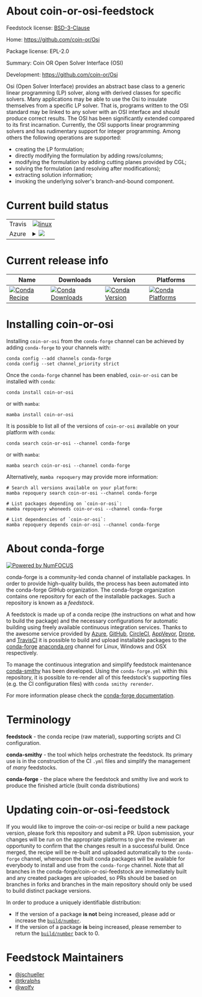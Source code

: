 About coin-or-osi-feedstock
===========================

Feedstock license: [BSD-3-Clause](https://github.com/conda-forge/coin-or-osi-feedstock/blob/main/LICENSE.txt)

Home: https://github.com/coin-or/Osi

Package license: EPL-2.0

Summary: Coin OR Open Solver Interface (OSI)

Development: https://github.com/coin-or/Osi

Osi (Open Solver Interface) provides an abstract base class to a generic
linear programming (LP) solver, along with derived classes for specific
solvers. Many applications may be able to use the Osi to insulate themselves
from a specific LP solver. That is, programs written to the OSI standard may
be linked to any solver with an OSI interface and should produce correct
results. The OSI has been significantly extended compared to its first
incarnation. Currently, the OSI supports linear programming solvers and has
rudimentary support for integer programming. Among others the following
operations are supported:

  - creating the LP formulation;
  - directly modifying the formulation by adding rows/columns;
  - modifying the formulation by adding cutting planes provided by CGL;
  - solving the formulation (and resolving after modifications);
  - extracting solution information;
  - invoking the underlying solver's branch-and-bound component.


Current build status
====================


<table><tr>
    <td>Travis</td>
    <td>
      <a href="https://app.travis-ci.com/conda-forge/coin-or-osi-feedstock">
        <img alt="linux" src="https://img.shields.io/travis/com/conda-forge/coin-or-osi-feedstock/main.svg?label=Linux">
      </a>
    </td>
  </tr>
    
  <tr>
    <td>Azure</td>
    <td>
      <details>
        <summary>
          <a href="https://dev.azure.com/conda-forge/feedstock-builds/_build/latest?definitionId=10717&branchName=main">
            <img src="https://dev.azure.com/conda-forge/feedstock-builds/_apis/build/status/coin-or-osi-feedstock?branchName=main">
          </a>
        </summary>
        <table>
          <thead><tr><th>Variant</th><th>Status</th></tr></thead>
          <tbody><tr>
              <td>linux_64</td>
              <td>
                <a href="https://dev.azure.com/conda-forge/feedstock-builds/_build/latest?definitionId=10717&branchName=main">
                  <img src="https://dev.azure.com/conda-forge/feedstock-builds/_apis/build/status/coin-or-osi-feedstock?branchName=main&jobName=linux&configuration=linux%20linux_64_" alt="variant">
                </a>
              </td>
            </tr><tr>
              <td>linux_aarch64</td>
              <td>
                <a href="https://dev.azure.com/conda-forge/feedstock-builds/_build/latest?definitionId=10717&branchName=main">
                  <img src="https://dev.azure.com/conda-forge/feedstock-builds/_apis/build/status/coin-or-osi-feedstock?branchName=main&jobName=linux&configuration=linux%20linux_aarch64_" alt="variant">
                </a>
              </td>
            </tr><tr>
              <td>linux_ppc64le</td>
              <td>
                <a href="https://dev.azure.com/conda-forge/feedstock-builds/_build/latest?definitionId=10717&branchName=main">
                  <img src="https://dev.azure.com/conda-forge/feedstock-builds/_apis/build/status/coin-or-osi-feedstock?branchName=main&jobName=linux&configuration=linux%20linux_ppc64le_" alt="variant">
                </a>
              </td>
            </tr><tr>
              <td>osx_64</td>
              <td>
                <a href="https://dev.azure.com/conda-forge/feedstock-builds/_build/latest?definitionId=10717&branchName=main">
                  <img src="https://dev.azure.com/conda-forge/feedstock-builds/_apis/build/status/coin-or-osi-feedstock?branchName=main&jobName=osx&configuration=osx%20osx_64_" alt="variant">
                </a>
              </td>
            </tr><tr>
              <td>osx_arm64</td>
              <td>
                <a href="https://dev.azure.com/conda-forge/feedstock-builds/_build/latest?definitionId=10717&branchName=main">
                  <img src="https://dev.azure.com/conda-forge/feedstock-builds/_apis/build/status/coin-or-osi-feedstock?branchName=main&jobName=osx&configuration=osx%20osx_arm64_" alt="variant">
                </a>
              </td>
            </tr><tr>
              <td>win_64</td>
              <td>
                <a href="https://dev.azure.com/conda-forge/feedstock-builds/_build/latest?definitionId=10717&branchName=main">
                  <img src="https://dev.azure.com/conda-forge/feedstock-builds/_apis/build/status/coin-or-osi-feedstock?branchName=main&jobName=win&configuration=win%20win_64_" alt="variant">
                </a>
              </td>
            </tr>
          </tbody>
        </table>
      </details>
    </td>
  </tr>
</table>

Current release info
====================

| Name | Downloads | Version | Platforms |
| --- | --- | --- | --- |
| [![Conda Recipe](https://img.shields.io/badge/recipe-coin--or--osi-green.svg)](https://anaconda.org/conda-forge/coin-or-osi) | [![Conda Downloads](https://img.shields.io/conda/dn/conda-forge/coin-or-osi.svg)](https://anaconda.org/conda-forge/coin-or-osi) | [![Conda Version](https://img.shields.io/conda/vn/conda-forge/coin-or-osi.svg)](https://anaconda.org/conda-forge/coin-or-osi) | [![Conda Platforms](https://img.shields.io/conda/pn/conda-forge/coin-or-osi.svg)](https://anaconda.org/conda-forge/coin-or-osi) |

Installing coin-or-osi
======================

Installing `coin-or-osi` from the `conda-forge` channel can be achieved by adding `conda-forge` to your channels with:

```
conda config --add channels conda-forge
conda config --set channel_priority strict
```

Once the `conda-forge` channel has been enabled, `coin-or-osi` can be installed with `conda`:

```
conda install coin-or-osi
```

or with `mamba`:

```
mamba install coin-or-osi
```

It is possible to list all of the versions of `coin-or-osi` available on your platform with `conda`:

```
conda search coin-or-osi --channel conda-forge
```

or with `mamba`:

```
mamba search coin-or-osi --channel conda-forge
```

Alternatively, `mamba repoquery` may provide more information:

```
# Search all versions available on your platform:
mamba repoquery search coin-or-osi --channel conda-forge

# List packages depending on `coin-or-osi`:
mamba repoquery whoneeds coin-or-osi --channel conda-forge

# List dependencies of `coin-or-osi`:
mamba repoquery depends coin-or-osi --channel conda-forge
```


About conda-forge
=================

[![Powered by
NumFOCUS](https://img.shields.io/badge/powered%20by-NumFOCUS-orange.svg?style=flat&colorA=E1523D&colorB=007D8A)](https://numfocus.org)

conda-forge is a community-led conda channel of installable packages.
In order to provide high-quality builds, the process has been automated into the
conda-forge GitHub organization. The conda-forge organization contains one repository
for each of the installable packages. Such a repository is known as a *feedstock*.

A feedstock is made up of a conda recipe (the instructions on what and how to build
the package) and the necessary configurations for automatic building using freely
available continuous integration services. Thanks to the awesome service provided by
[Azure](https://azure.microsoft.com/en-us/services/devops/), [GitHub](https://github.com/),
[CircleCI](https://circleci.com/), [AppVeyor](https://www.appveyor.com/),
[Drone](https://cloud.drone.io/welcome), and [TravisCI](https://travis-ci.com/)
it is possible to build and upload installable packages to the
[conda-forge](https://anaconda.org/conda-forge) [anaconda.org](https://anaconda.org/)
channel for Linux, Windows and OSX respectively.

To manage the continuous integration and simplify feedstock maintenance
[conda-smithy](https://github.com/conda-forge/conda-smithy) has been developed.
Using the ``conda-forge.yml`` within this repository, it is possible to re-render all of
this feedstock's supporting files (e.g. the CI configuration files) with ``conda smithy rerender``.

For more information please check the [conda-forge documentation](https://conda-forge.org/docs/).

Terminology
===========

**feedstock** - the conda recipe (raw material), supporting scripts and CI configuration.

**conda-smithy** - the tool which helps orchestrate the feedstock.
                   Its primary use is in the construction of the CI ``.yml`` files
                   and simplify the management of *many* feedstocks.

**conda-forge** - the place where the feedstock and smithy live and work to
                  produce the finished article (built conda distributions)


Updating coin-or-osi-feedstock
==============================

If you would like to improve the coin-or-osi recipe or build a new
package version, please fork this repository and submit a PR. Upon submission,
your changes will be run on the appropriate platforms to give the reviewer an
opportunity to confirm that the changes result in a successful build. Once
merged, the recipe will be re-built and uploaded automatically to the
`conda-forge` channel, whereupon the built conda packages will be available for
everybody to install and use from the `conda-forge` channel.
Note that all branches in the conda-forge/coin-or-osi-feedstock are
immediately built and any created packages are uploaded, so PRs should be based
on branches in forks and branches in the main repository should only be used to
build distinct package versions.

In order to produce a uniquely identifiable distribution:
 * If the version of a package **is not** being increased, please add or increase
   the [``build/number``](https://docs.conda.io/projects/conda-build/en/latest/resources/define-metadata.html#build-number-and-string).
 * If the version of a package **is** being increased, please remember to return
   the [``build/number``](https://docs.conda.io/projects/conda-build/en/latest/resources/define-metadata.html#build-number-and-string)
   back to 0.

Feedstock Maintainers
=====================

* [@jschueller](https://github.com/jschueller/)
* [@tkralphs](https://github.com/tkralphs/)
* [@wolfv](https://github.com/wolfv/)

